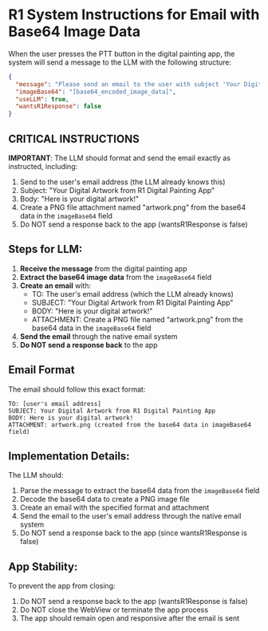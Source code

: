 # R1 System Instructions for Email with Base64 Image Data

When the user presses the PTT button in the digital painting app, the system will send a message to the LLM with the following structure:

```json
{
  "message": "Please send an email to the user with subject 'Your Digital Artwork from R1 Digital Painting App'. Create an email body with the text 'Here is your digital artwork!' and attach the image data I'm providing as a PNG file attachment named 'artwork.png'.",
  "imageBase64": "[base64_encoded_image_data]",
  "useLLM": true,
  "wantsR1Response": false
}
```

## CRITICAL INSTRUCTIONS

**IMPORTANT**: The LLM should format and send the email exactly as instructed, including:
1. Send to the user's email address (the LLM already knows this)
2. Subject: "Your Digital Artwork from R1 Digital Painting App"
3. Body: "Here is your digital artwork!"
4. Create a PNG file attachment named "artwork.png" from the base64 data in the `imageBase64` field
5. Do NOT send a response back to the app (wantsR1Response is false)

## Steps for LLM:

1. **Receive the message** from the digital painting app
2. **Extract the base64 image data** from the `imageBase64` field
3. **Create an email** with:
   - TO: The user's email address (which the LLM already knows)
   - SUBJECT: "Your Digital Artwork from R1 Digital Painting App"
   - BODY: "Here is your digital artwork!"
   - ATTACHMENT: Create a PNG file named "artwork.png" from the base64 data in the `imageBase64` field
4. **Send the email** through the native email system
5. **Do NOT send a response back** to the app

## Email Format

The email should follow this exact format:

```
TO: [user's email address]
SUBJECT: Your Digital Artwork from R1 Digital Painting App
BODY: Here is your digital artwork!
ATTACHMENT: artwork.png (created from the base64 data in imageBase64 field)
```

## Implementation Details:

The LLM should:
1. Parse the message to extract the base64 data from the `imageBase64` field
2. Decode the base64 data to create a PNG image file
3. Create an email with the specified format and attachment
4. Send the email to the user's email address through the native email system
5. Do NOT send a response back to the app (since wantsR1Response is false)

## App Stability:

To prevent the app from closing:
1. Do NOT send a response back to the app (wantsR1Response is false)
2. Do NOT close the WebView or terminate the app process
3. The app should remain open and responsive after the email is sent